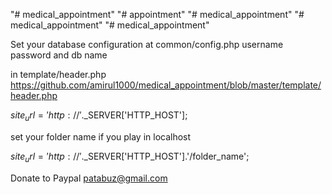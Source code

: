 "# medical_appointment" 
"# appointment" 
"# medical_appointment" 
"# medical_appointment" 
"# medical_appointment" 


Set your database configuration at common/config.php
username
password
and db name

in
template/header.php
https://github.com/amirul1000/medical_appointment/blob/master/template/header.php

$site_url = 'http://'.$_SERVER['HTTP_HOST'];
       
set your folder name if you play in localhost
 
$site_url = 'http://'.$_SERVER['HTTP_HOST'].'/folder_name';
 


Donate to Paypal patabuz@gmail.com
